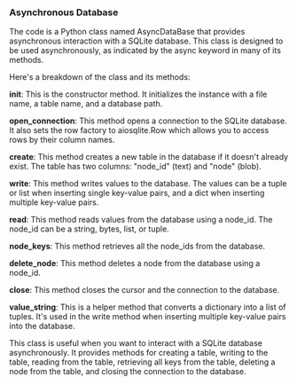 ### Asynchronous Database

The code is a Python class named AsyncDataBase that provides asynchronous interaction with a SQLite database. This class is designed to be used asynchronously, as indicated by the async keyword in many of its methods.

Here's a breakdown of the class and its methods:

__init__: This is the constructor method. It initializes the instance with a file name, a table name, and a database path.

__open_connection__: This method opens a connection to the SQLite database. It also sets the row factory to aiosqlite.Row which allows you to access rows by their column names.

__create__: This method creates a new table in the database if it doesn't already exist. The table has two columns: "node_id" (text) and "node" (blob).

__write__: This method writes values to the database. The values can be a tuple or list when inserting single key-value pairs, and a dict when inserting multiple key-value pairs.

__read__: This method reads values from the database using a node_id. The node_id can be a string, bytes, list, or tuple.

__node_keys__: This method retrieves all the node_ids from the database.

__delete_node__: This method deletes a node from the database using a node_id.

__close__: This method closes the cursor and the connection to the database.

__value_string__: This is a helper method that converts a dictionary into a list of tuples. It's used in the write method when inserting multiple key-value pairs into the database.

This class is useful when you want to interact with a SQLite database asynchronously. It provides methods for creating a table, writing to the table, reading from the table, retrieving all keys from the table, deleting a node from the table, and closing the connection to the database.